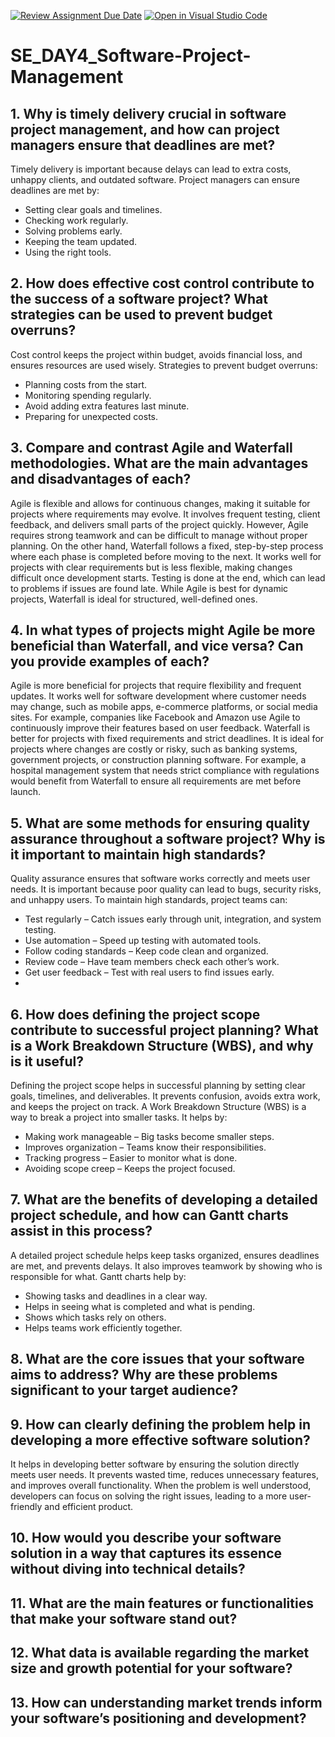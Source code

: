 [![Review Assignment Due Date](https://classroom.github.com/assets/deadline-readme-button-22041afd0340ce965d47ae6ef1cefeee28c7c493a6346c4f15d667ab976d596c.svg)](https://classroom.github.com/a/9pw6JKcu)
[![Open in Visual Studio Code](https://classroom.github.com/assets/open-in-vscode-2e0aaae1b6195c2367325f4f02e2d04e9abb55f0b24a779b69b11b9e10269abc.svg)](https://classroom.github.com/online_ide?assignment_repo_id=18517530&assignment_repo_type=AssignmentRepo)
# SE_DAY4_Software-Project-Management
## 1. Why is timely delivery crucial in software project management, and how can project managers ensure that deadlines are met?
Timely delivery is important because delays can lead to extra costs, unhappy clients, and outdated software.
Project managers can ensure deadlines are met by:
- Setting clear goals and timelines.
- Checking work regularly.
- Solving problems early.
- Keeping the team updated.
- Using the right tools.

## 2. How does effective cost control contribute to the success of a software project? What strategies can be used to prevent budget overruns?
Cost control keeps the project within budget, avoids financial loss, and ensures resources are used wisely.
Strategies to prevent budget overruns:
- Planning costs from the start.
- Monitoring spending regularly.
- Avoid adding extra features last minute.
- Preparing for unexpected costs.

## 3. Compare and contrast Agile and Waterfall methodologies. What are the main advantages and disadvantages of each?
Agile is flexible and allows for continuous changes, making it suitable for projects where requirements may evolve. It involves frequent testing, client feedback, and delivers small parts of the project quickly. However, Agile requires strong teamwork and can be difficult to manage without proper planning. On the other hand, Waterfall follows a fixed, step-by-step process where each phase is completed before moving to the next. It works well for projects with clear requirements but is less flexible, making changes difficult once development starts. Testing is done at the end, which can lead to problems if issues are found late. While Agile is best for dynamic projects, Waterfall is ideal for structured, well-defined ones.

## 4. In what types of projects might Agile be more beneficial than Waterfall, and vice versa? Can you provide examples of each?
Agile is more beneficial for projects that require flexibility and frequent updates. It works well for software development where customer needs may change, such as mobile apps, e-commerce platforms, or social media sites. For example, companies like Facebook and Amazon use Agile to continuously improve their features based on user feedback.
Waterfall is better for projects with fixed requirements and strict deadlines. It is ideal for projects where changes are costly or risky, such as banking systems, government projects, or construction planning software. For example, a hospital management system that needs strict compliance with regulations would benefit from Waterfall to ensure all requirements are met before launch.

## 5. What are some methods for ensuring quality assurance throughout a software project? Why is it important to maintain high standards?
Quality assurance ensures that software works correctly and meets user needs. It is important because poor quality can lead to bugs, security risks, and unhappy users.
To maintain high standards, project teams can:
- Test regularly – Catch issues early through unit, integration, and system testing.
- Use automation – Speed up testing with automated tools.
- Follow coding standards – Keep code clean and organized.
- Review code – Have team members check each other’s work.
- Get user feedback – Test with real users to find issues early.
- 
## 6. How does defining the project scope contribute to successful project planning? What is a Work Breakdown Structure (WBS), and why is it useful?
Defining the project scope helps in successful planning by setting clear goals, timelines, and deliverables. It prevents confusion, avoids extra work, and keeps the project on track.
A Work Breakdown Structure (WBS) is a way to break a project into smaller tasks. It helps by:
- Making work manageable – Big tasks become smaller steps.
- Improves organization – Teams know their responsibilities.
- Tracking progress – Easier to monitor what is done.
- Avoiding scope creep – Keeps the project focused.

## 7. What are the benefits of developing a detailed project schedule, and how can Gantt charts assist in this process?
A detailed project schedule helps keep tasks organized, ensures deadlines are met, and prevents delays. It also improves teamwork by showing who is responsible for what.
Gantt charts help by:
- Showing tasks and deadlines in a clear way.
- Helps in seeing what is completed and what is pending.
- Shows which tasks rely on others.
- Helps teams work efficiently together.

## 8. What are the core issues that your software aims to address? Why are these problems significant to your target audience?

## 9. How can clearly defining the problem help in developing a more effective software solution?
It helps in developing better software by ensuring the solution directly meets user needs. It prevents wasted time, reduces unnecessary features, and improves overall functionality. When the problem is well understood, developers can focus on solving the right issues, leading to a more user-friendly and efficient product.

## 10. How would you describe your software solution in a way that captures its essence without diving into technical details?

## 11. What are the main features or functionalities that make your software stand out?

## 12. What data is available regarding the market size and growth potential for your software?

## 13. How can understanding market trends inform your software’s positioning and development?
